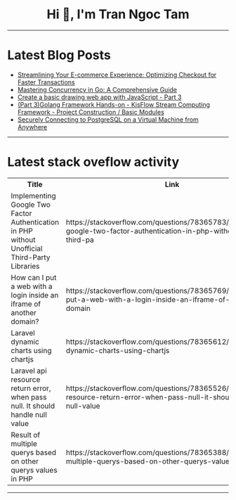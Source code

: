 <h1 align="center">Hi 👋, I'm Tran Ngoc Tam</h1>

---

# Latest Blog Posts 
<!-- BLOG-POST-LIST:START -->
- [Streamlining Your E-commerce Experience: Optimizing Checkout for Faster Transactions](https://dev.to/sediak/streamlining-your-e-commerce-experience-optimizing-checkout-for-faster-transactions-35jl)
- [Mastering Concurrency in Go: A Comprehensive Guide](https://dev.to/santoshanand/mastering-concurrency-in-go-a-comprehensive-guide-5chi)
- [Create a basic drawing web app with JavaScript - Part 3](https://dev.to/dindustack/create-a-basic-drawing-web-app-with-javascript-part-3-37g7)
- [&lpar;Part 3&rpar;Golang Framework Hands-on - KisFlow Stream Computing Framework - Project Construction / Basic Modules](https://dev.to/aceld/part-3golang-framework-hands-on-kisflow-stream-computing-framework-project-construction-basic-modules-1epb)
- [Securely Connecting to PostgreSQL on a Virtual Machine from Anywhere](https://dev.to/instanceofgod/securely-connecting-to-postgresql-on-a-virtual-machine-from-anywhere-4ank)
<!-- BLOG-POST-LIST:END -->

---

# Latest stack oveflow activity
<table>
  <tr><th>Title</th><th>Link</th></tr>
  <!-- STACKOVERFLOW:START --><tr><td>Implementing Google Two Factor Authentication in PHP without Unofficial Third-Party Libraries</td><td>https://stackoverflow.com/questions/78365783/implementing-google-two-factor-authentication-in-php-without-unofficial-third-pa</td></tr><tr><td>How can I put a web with a login inside an iframe of another domain?</td><td>https://stackoverflow.com/questions/78365769/how-can-i-put-a-web-with-a-login-inside-an-iframe-of-another-domain</td></tr><tr><td>Laravel dynamic charts using chartjs</td><td>https://stackoverflow.com/questions/78365612/laravel-dynamic-charts-using-chartjs</td></tr><tr><td>Laravel api resource return error, when pass null. It should handle null value</td><td>https://stackoverflow.com/questions/78365526/laravel-api-resource-return-error-when-pass-null-it-should-handle-null-value</td></tr><tr><td>Result of multiple querys based on other querys values in PHP</td><td>https://stackoverflow.com/questions/78365388/result-of-multiple-querys-based-on-other-querys-values-in-php</td></tr><!-- STACKOVERFLOW:END -->
</table>

---


